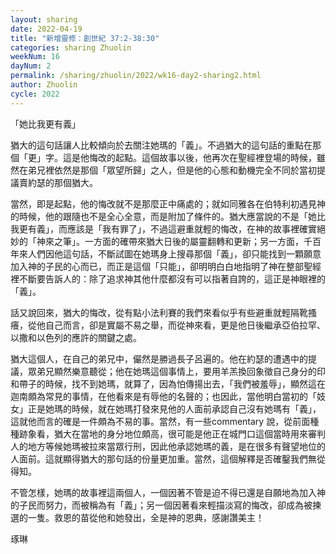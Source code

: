 ```yaml
---
layout: sharing
date: 2022-04-19
title: "新增靈修：創世紀 37:2-38:30"
categories: sharing Zhuolin
weekNum: 16
dayNum: 2
permalink: /sharing/zhuolin/2022/wk16-day2-sharing2.html
author: Zhuolin
cycle: 2022
---  
```


「她比我更有義」

猶大的這句話讓人比較傾向於去關注她瑪的「義」。不過猶大的這句話的重點在那個「更」字。這是他悔改的起點。這個故事以後，他再次在聖經裡登場的時候，雖然在弟兄裡依然是那個「眾望所歸」之人，但是他的心態和動機完全不同於當初提議賣約瑟的那個猶大。

當然，即是起點，他的悔改就不是那麼正中痛處的；就如同雅各在伯特利初遇見神的時候，他的跟隨也不是全心全意，而是附加了條件的。猶大應當說的不是「她比我更有義」，而應該是「我有罪了」，不過這避重就輕的悔改，在神的故事裡確實絕妙的「神來之筆」。一方面的確帶來猶大日後的屬靈翻轉和更新；另一方面，千百年來人們因他這句話，不斷試圖在她瑪身上搜尋那個「義」，卻只能找到一顆願意加入神的子民的心而已，而正是這個「只能」，卻明明白白地指明了神在整部聖經裡不斷要告訴人的：除了追求神其他什麼都沒有可以指著自誇的，這正是神眼裡的「義」。

話又說回來，猶大的悔改，從有點小法利賽的我們來看似乎有些避重就輕隔靴搔癢，從他自己而言，卻是實屬不易之舉，而從神來看，更是他日後繼承亞伯拉罕、以撒和以色列的應許的關鍵之處。

猶大這個人，在自己的弟兄中，儼然是勝過長子呂遍的。他在約瑟的遭遇中的提議，眾弟兄顯然樂意聽從；他在她瑪這個事情上，要用羊羔換回象徵自己身分的印和帶子的時候，找不到她瑪，就算了，因為怕傳揚出去，「我們被羞辱」，顯然這在迦南頗為常見的事情，在他看來是有辱他的名聲的；也因此，當他明白當初的「妓女」正是她瑪的時候，就在她瑪打發來見他的人面前承認自己沒有她瑪有「義」，這就他而言的確是一件頗為不易的事。當然，有一些commentary 說，從前面種種跡象看，猶大在當地的身分地位頗高，很可能是他正在城門口這個當時用來審判人的地方等候她瑪被拉來當眾行刑，因此他承認她瑪的義，是在很多有聲望地位的人面前。這就顯得猶大的那句話的份量更加重。當然，這個解釋是否確鑿我們無從得知。

不管怎樣，她瑪的故事裡這兩個人，一個因著不管是迫不得已還是自願地為加入神的子民而努力，而被稱為有「義」；另一個因著看來輕描淡寫的悔改，卻成為被揀選的一隻。救恩的苗從他和她發出，全是神的恩典，感謝讚美主！

琢琳

